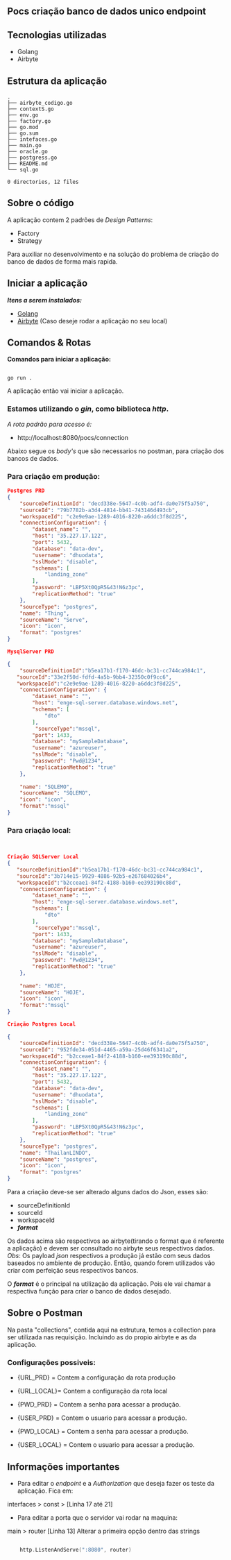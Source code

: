 ## Pocs criação banco de dados unico endpoint

## Tecnologias utilizadas

- Golang
- Airbyte


## Estrutura da aplicação

```shell
.
├── airbyte_codigo.go
├── contextS.go
├── env.go
├── factory.go
├── go.mod
├── go.sum
├── intefaces.go
├── main.go
├── oracle.go
├── postgress.go
├── README.md
└── sql.go

0 directories, 12 files

```
## Sobre o código

A aplicação contem 2 padrões de *Design Patterns*:

* Factory 
* Strategy 

Para auxiliar no desenvolvimento e na solução do problema de criação do banco de dados de forma mais rapida. 

## Iniciar a aplicação

*<b>Itens a serem instalados: </b>*

* [Golang](https://go.dev/doc/install)
* [Airbyte](https://airbyte.com/) (Caso deseje rodar a aplicação no seu local)


## Comandos & Rotas

<b>Comandos para iniciar a aplicação:</b>

```shell

go run .

```

A aplicação então vai iniciar a aplicação. 

### Estamos utilizando o *gin*, como biblioteca *http*.

*A rota padrão para acesso é:*

* http://localhost:8080/pocs/connection

Abaixo segue os *body's* que são necessarios no postman, para criação dos bancos de dados.

### Para criação em produção:

```json
Postgres PRD 
{
    "sourceDefinitionId": "decd338e-5647-4c0b-adf4-da0e75f5a750",
    "sourceId": "79b7782b-a3d4-4814-bb41-743146d493cb",
    "workspaceId": "c2e9e9ae-1289-4016-8220-a6ddc3f8d225",
    "connectionConfiguration": {
        "dataset_name": "",
        "host": "35.227.17.122",
        "port": 5432,
        "database": "data-dev",
        "username": "dhuodata",
        "sslMode": "disable",
        "schemas": [
            "landing_zone"
        ],
        "password": "LBP5Xt0QpR5&43!N6z3pc",
        "replicationMethod": "true"
    },
    "sourceType": "postgres",
    "name": "Thing",
    "sourceName": "Serve",
    "icon": "icon",
    "format": "postgres"
} 

MysqlServer PRD

{
    "sourceDefinitionId":"b5ea17b1-f170-46dc-bc31-cc744ca984c1",
   "sourceId":"33e2f50d-fdfd-4a5b-9bb4-32350c0f9cc6",
   "workspaceId":"c2e9e9ae-1289-4016-8220-a6ddc3f8d225",
    "connectionConfiguration": {
        "dataset_name": "",
        "host": "enge-sql-server.database.windows.net",
        "schemas": [
            "dto"
        ],
         "sourceType":"mssql",
        "port": 1433,
        "database": "mySampleDatabase",
        "username": "azureuser",
        "sslMode": "disable",
        "password": "Pwd@1234",
        "replicationMethod": "true"
    },
   
    "name": "SQLEMO",
    "sourceName": "SQLEMO",
    "icon": "icon",
    "format":"mssql"
}

```

### Para criação local:

```json


Criação SQLServer Local
{
   "sourceDefinitionId":"b5ea17b1-f170-46dc-bc31-cc744ca984c1",
   "sourceId":"3b714e15-9929-4886-92b5-e267684026b4",
   "workspaceId":"b2cceae1-84f2-4188-b160-ee393190c88d",
    "connectionConfiguration": {
        "dataset_name": "",
        "host": "enge-sql-server.database.windows.net",
        "schemas": [
            "dto"
        ],
         "sourceType":"mssql",
        "port": 1433,
        "database": "mySampleDatabase",
        "username": "azureuser",
        "sslMode": "disable",
        "password": "Pwd@1234",
        "replicationMethod": "true"
    },
   
    "name": "HOJE",
    "sourceName": "HOJE",
    "icon": "icon",
    "format":"mssql"
}

Criação Postgres Local

{
    "sourceDefinitionId": "decd338e-5647-4c0b-adf4-da0e75f5a750",
    "sourceId": "952fde34-051d-4465-a59a-25d46f6341a2",
    "workspaceId": "b2cceae1-84f2-4188-b160-ee393190c88d",
    "connectionConfiguration": {
        "dataset_name": "",
        "host": "35.227.17.122",
        "port": 5432,
        "database": "data-dev",
        "username": "dhuodata",
        "sslMode": "disable",
        "schemas": [
            "landing_zone"
        ],
        "password": "LBP5Xt0QpR5&43!N6z3pc",
        "replicationMethod": "true"
    },
    "sourceType": "postgres",
    "name": "ThailanLINDO",
    "sourceName": "postgres",
    "icon": "icon",
    "format": "postgres"
}

```

Para a criação deve-se ser alterado alguns dados do Json, esses são:

- sourceDefinitionId
- sourceId
- workspaceId
- <b>*format*</b> 

Os dados acima são respectivos ao airbyte(tirando o format que é referente a aplicação) e devem ser consultado no airbyte seus respectivos dados.
*Obs*: Os payload *json* respectivos a produção já estão com seus dados baseados no ambiente de produção. Então, quando forem utilizados vão criar com perfeição seus respectivos bancos.

O <b>*format*</b> é o principal na utilização da aplicação. Pois ele vai chamar a respectiva função para criar o banco de dados desejado. 

## Sobre o Postman

Na pasta "collections", contida aqui na estrutura, temos a collection para ser utilizada nas requisição. Incluindo as do propio airbyte e as da aplicação. 

### Configurações possiveis:

- {URL_PRD} = Contem a configuração da rota produção
- {URL_LOCAL}= Contem a configuração da rota local

- {PWD_PRD} = Contem a senha para acessar a produção.
- {USER_PRD} = Contem o usuario para acessar a produção.

- {PWD_LOCAL} = Contem a senha para acessar a produção.
- {USER_LOCAL} = Contem o usuario para acessar a produção.

## Informações importantes

* Para editar o *endpoint* e a *Authorization* que deseja fazer os teste da aplicação. Fica em:

interfaces > const > [Linha 17 até 21]

* Para editar a porta que o servidor vai rodar na maquina:

main > router [Linha 13] Alterar a primeira opção dentro das strings

```go 

	http.ListenAndServe(":8080", router)
    
```